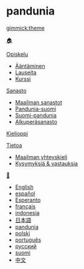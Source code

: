 # pandunia
[gimmick:theme](readable)

[🏠](index.md)

[Opiskelu]()

  * [Ääntäminen](abc.md)
  * [Lauseita](fraze.md)
  * [Kurssi](darse.md)

[Sanasto]()

  * [Maailman sanastot](dunia_loge.md)
  * [Pandunia-suomi](pandunia-suomi.md)
  * [Suomi-pandunia](suomi-pandunia.md)
  * [Alkuperäsanasto](leksaslia.md)

[Kielioppi](kanun.md)

[Tietoa]()

  * [Maailman yhteyskieli](dunia_bax.md)
  * [Kysymyksiä & vastauksia](eske_i_jawabe.md)

[💬]()

  * [English](../engli/index.md)
  * [español](../espani/index.md)
  * [Esperanto](../esperanti/index.md)
  * [français](../fransi/index.md)
  * [indonesia](../malayu/index.md)
  * [日本語](../nipon/index.md)
  * [pandunia](../pandunia/index.md)
  * [polski](../polski/index.md)
  * [português](../portugal/index.md)
  * [русский](../rusi/index.md)
  * [suomi](../suomi/index.md)
  * [中文](../cini/index.md)

